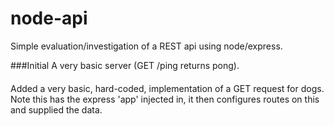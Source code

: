 # node-api
Simple evaluation/investigation of a REST api using node/express.

###Initial
A very basic server (GET /ping returns pong).

####
Added a very basic, hard-coded, implementation of a GET request for dogs. Note this has the express 'app' injected in, it then configures routes on this and supplied the data.
